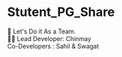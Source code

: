 # Stutent_PG_Share
:link:
Let's Do it As a Team.
<br>
👨‍💻 
Lead Developer: Chinmay <br>
Co-Developers : Sahil & Swagat 

